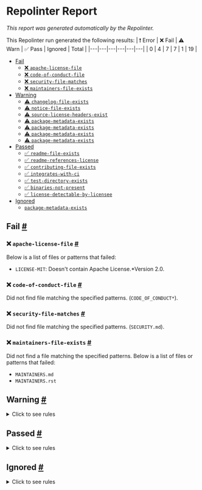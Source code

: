 # Repolinter Report

*This report was generated automatically by the Repolinter.*

This Repolinter run generated the following results:
| ❗  Error | ❌  Fail | ⚠️  Warn | ✅  Pass | Ignored | Total |
|---|---|---|---|---|---|
| 0 | 4 | 7 | 7 | 1 | 19 |

- [Fail](#user-content-fail)
  - [❌ `apache-license-file`](#user-content--apache-license-file)
  - [❌ `code-of-conduct-file`](#user-content--code-of-conduct-file)
  - [❌ `security-file-matches`](#user-content--security-file-matches)
  - [❌ `maintainers-file-exists`](#user-content--maintainers-file-exists)
- [Warning](#user-content-warning)
  - [⚠️ `changelog-file-exists`](#user-content--changelog-file-exists)
  - [⚠️ `notice-file-exists`](#user-content--notice-file-exists)
  - [⚠️ `source-license-headers-exist`](#user-content--source-license-headers-exist)
  - [⚠️ `package-metadata-exists`](#user-content--package-metadata-exists)
  - [⚠️ `package-metadata-exists`](#user-content--package-metadata-exists)
  - [⚠️ `package-metadata-exists`](#user-content--package-metadata-exists)
  - [⚠️ `package-metadata-exists`](#user-content--package-metadata-exists)
- [Passed](#user-content-passed)
  - [✅ `readme-file-exists`](#user-content--readme-file-exists)
  - [✅ `readme-references-license`](#user-content--readme-references-license)
  - [✅ `contributing-file-exists`](#user-content--contributing-file-exists)
  - [✅ `integrates-with-ci`](#user-content--integrates-with-ci)
  - [✅ `test-directory-exists`](#user-content--test-directory-exists)
  - [✅ `binaries-not-present`](#user-content--binaries-not-present)
  - [✅ `license-detectable-by-licensee`](#user-content--license-detectable-by-licensee)
- [Ignored](#user-content-ignored)
  - [`package-metadata-exists`](#user-content-package-metadata-exists)

## Fail <a href="#user-content-fail" id="fail">#</a>

### ❌ `apache-license-file` <a href="#user-content--apache-license-file" id="-apache-license-file">#</a>

Below is a list of files or patterns that failed:

- `LICENSE-MIT`: Doesn't contain Apache License.*Version 2.0.

### ❌ `code-of-conduct-file` <a href="#user-content--code-of-conduct-file" id="-code-of-conduct-file">#</a>

Did not find file matching the specified patterns. (`CODE_OF_CONDUCT*`).

### ❌ `security-file-matches` <a href="#user-content--security-file-matches" id="-security-file-matches">#</a>

Did not find file matching the specified patterns. (`SECURITY.md`).

### ❌ `maintainers-file-exists` <a href="#user-content--maintainers-file-exists" id="-maintainers-file-exists">#</a>

Did not find a file matching the specified patterns. Below is a list of files or patterns that failed:

- `MAINTAINERS.md`
- `MAINTAINERS.rst`


## Warning <a href="#user-content-warning" id="warning">#</a>

<details>
<summary>Click to see rules</summary>

### ⚠️ `changelog-file-exists` <a href="#user-content--changelog-file-exists" id="-changelog-file-exists">#</a>

Did not find a file matching the specified patterns. (`CHANGELOG.md`).

### ⚠️ `notice-file-exists` <a href="#user-content--notice-file-exists" id="-notice-file-exists">#</a>

Did not find a file matching the specified patterns. (`NOTICE*`).

### ⚠️ `source-license-headers-exist` <a href="#user-content--source-license-headers-exist" id="-source-license-headers-exist">#</a>

Below is a list of files or patterns that failed:

- `wrappers/javascript/nodejs/babel.config.js`: The first 7 lines do not contain the pattern(s): Copyright, License.
- `wrappers/javascript/react-native/babel.config.js`: The first 7 lines do not contain the pattern(s): Copyright, License.
- `wrappers/javascript/nodejs/jest.config.ts`: The first 7 lines do not contain the pattern(s): Copyright, License.
- `wrappers/javascript/nodejs/src/NodeJSAriesAskar.ts`: The first 7 lines do not contain the pattern(s): Copyright, License.
- `wrappers/javascript/nodejs/src/error.ts`: The first 7 lines do not contain the pattern(s): Copyright, License.
- `wrappers/javascript/nodejs/src/index.ts`: The first 7 lines do not contain the pattern(s): Copyright, License.
- `wrappers/javascript/nodejs/tests/cryptoBox.test.ts`: The first 7 lines do not contain the pattern(s): Copyright, License.
- `wrappers/javascript/nodejs/tests/joseEcdh.test.ts`: The first 7 lines do not contain the pattern(s): Copyright, License.
- `wrappers/javascript/nodejs/tests/keys.test.ts`: The first 7 lines do not contain the pattern(s): Copyright, License.
- `wrappers/javascript/nodejs/tests/store.test.ts`: The first 7 lines do not contain the pattern(s): Copyright, License.
- `wrappers/javascript/react-native/src/ReactNativeAriesAskar.ts`: The first 7 lines do not contain the pattern(s): Copyright, License.
- `wrappers/javascript/react-native/src/index.ts`: The first 7 lines do not contain the pattern(s): Copyright, License.
- `wrappers/javascript/shared/src/error.ts`: The first 7 lines do not contain the pattern(s): Copyright, License.
- `wrappers/javascript/shared/src/index.ts`: The first 7 lines do not contain the pattern(s): Copyright, License.
- `wrappers/javascript/shared/src/types.ts`: The first 7 lines do not contain the pattern(s): Copyright, License.
- `wrappers/javascript/nodejs/src/ffi/alloc.ts`: The first 7 lines do not contain the pattern(s): Copyright, License.
- `wrappers/javascript/nodejs/src/ffi/callback.ts`: The first 7 lines do not contain the pattern(s): Copyright, License.
- `wrappers/javascript/nodejs/src/ffi/conversion.ts`: The first 7 lines do not contain the pattern(s): Copyright, License.
- `wrappers/javascript/nodejs/src/ffi/index.ts`: The first 7 lines do not contain the pattern(s): Copyright, License.
- `wrappers/javascript/nodejs/src/ffi/primitives.ts`: The first 7 lines do not contain the pattern(s): Copyright, License.
- `wrappers/javascript/nodejs/src/ffi/serialize.ts`: The first 7 lines do not contain the pattern(s): Copyright, License.
- `wrappers/javascript/nodejs/src/ffi/structures.ts`: The first 7 lines do not contain the pattern(s): Copyright, License.
- `wrappers/javascript/nodejs/src/library/NativeBindingInterface.ts`: The first 7 lines do not contain the pattern(s): Copyright, License.
- `wrappers/javascript/nodejs/src/library/bindings.ts`: The first 7 lines do not contain the pattern(s): Copyright, License.
- `wrappers/javascript/nodejs/src/library/index.ts`: The first 7 lines do not contain the pattern(s): Copyright, License.
- `wrappers/javascript/nodejs/src/library/register.ts`: The first 7 lines do not contain the pattern(s): Copyright, License.
- `wrappers/javascript/nodejs/tests/utils/fixtures.ts`: The first 7 lines do not contain the pattern(s): Copyright, License.
- `wrappers/javascript/nodejs/tests/utils/index.ts`: The first 7 lines do not contain the pattern(s): Copyright, License.
- `wrappers/javascript/nodejs/tests/utils/initialize.ts`: The first 7 lines do not contain the pattern(s): Copyright, License.
- `wrappers/javascript/react-native/src/library/NativeBindings.ts`: The first 7 lines do not contain the pattern(s): Copyright, License.
- `wrappers/javascript/react-native/src/library/index.ts`: The first 7 lines do not contain the pattern(s): Copyright, License.
- `wrappers/javascript/react-native/src/library/register.ts`: The first 7 lines do not contain the pattern(s): Copyright, License.
- `wrappers/javascript/react-native/src/utils/index.ts`: The first 7 lines do not contain the pattern(s): Copyright, License.
- `wrappers/javascript/react-native/src/utils/serialize.ts`: The first 7 lines do not contain the pattern(s): Copyright, License.
- `wrappers/javascript/shared/src/ariesAskar/AriesAskar.ts`: The first 7 lines do not contain the pattern(s): Copyright, License.
- `wrappers/javascript/shared/src/ariesAskar/index.ts`: The first 7 lines do not contain the pattern(s): Copyright, License.
- `wrappers/javascript/shared/src/ariesAskar/register.ts`: The first 7 lines do not contain the pattern(s): Copyright, License.
- `wrappers/javascript/shared/src/crypto/CryptoBox.ts`: The first 7 lines do not contain the pattern(s): Copyright, License.
- `wrappers/javascript/shared/src/crypto/Ecdh1PU.ts`: The first 7 lines do not contain the pattern(s): Copyright, License.
- `wrappers/javascript/shared/src/crypto/EcdhEs.ts`: The first 7 lines do not contain the pattern(s): Copyright, License.
- `wrappers/javascript/shared/src/crypto/Jwk.ts`: The first 7 lines do not contain the pattern(s): Copyright, License.
- `wrappers/javascript/shared/src/crypto/Key.ts`: The first 7 lines do not contain the pattern(s): Copyright, License.
- `wrappers/javascript/shared/src/crypto/handles.ts`: The first 7 lines do not contain the pattern(s): Copyright, License.
- `wrappers/javascript/shared/src/crypto/index.ts`: The first 7 lines do not contain the pattern(s): Copyright, License.
- `wrappers/javascript/shared/src/enums/EntryOperation.ts`: The first 7 lines do not contain the pattern(s): Copyright, License.
- `wrappers/javascript/shared/src/enums/KeyAlgs.ts`: The first 7 lines do not contain the pattern(s): Copyright, License.
- `wrappers/javascript/shared/src/enums/KeyMethod.ts`: The first 7 lines do not contain the pattern(s): Copyright, License.
- `wrappers/javascript/shared/src/enums/LogLevel.ts`: The first 7 lines do not contain the pattern(s): Copyright, License.
- `wrappers/javascript/shared/src/enums/SigAlgs.ts`: The first 7 lines do not contain the pattern(s): Copyright, License.
- `wrappers/javascript/shared/src/enums/StoreKeyMethod.ts`: The first 7 lines do not contain the pattern(s): Copyright, License.
- `wrappers/javascript/shared/src/enums/index.ts`: The first 7 lines do not contain the pattern(s): Copyright, License.
- `wrappers/javascript/shared/src/store/Entry.ts`: The first 7 lines do not contain the pattern(s): Copyright, License.
- `wrappers/javascript/shared/src/store/EntryList.ts`: The first 7 lines do not contain the pattern(s): Copyright, License.
- `wrappers/javascript/shared/src/store/KeyEntry.ts`: The first 7 lines do not contain the pattern(s): Copyright, License.
- `wrappers/javascript/shared/src/store/KeyEntryList.ts`: The first 7 lines do not contain the pattern(s): Copyright, License.
- `wrappers/javascript/shared/src/store/OpenSession.ts`: The first 7 lines do not contain the pattern(s): Copyright, License.
- `wrappers/javascript/shared/src/store/Scan.ts`: The first 7 lines do not contain the pattern(s): Copyright, License.
- `wrappers/javascript/shared/src/store/Session.ts`: The first 7 lines do not contain the pattern(s): Copyright, License.
- `wrappers/javascript/shared/src/store/Store.ts`: The first 7 lines do not contain the pattern(s): Copyright, License.
- `wrappers/javascript/shared/src/store/index.ts`: The first 7 lines do not contain the pattern(s): Copyright, License.
- `wrappers/javascript/react-native/android/src/main/java/org/hyperledger/ariesaskar/AriesAskarModule.java`: The first 7 lines do not contain the pattern(s): Copyright, License.
- `wrappers/javascript/react-native/android/src/main/java/org/hyperledger/ariesaskar/AriesAskarPackage.java`: The first 7 lines do not contain the pattern(s): Copyright, License.

### ⚠️ `package-metadata-exists` <a href="#user-content--package-metadata-exists" id="-package-metadata-exists">#</a>

Did not find a file matching the specified patterns. (`package.json`).

### ⚠️ `package-metadata-exists` <a href="#user-content--package-metadata-exists" id="-package-metadata-exists">#</a>

Did not find a file matching the specified patterns. (`Gemfile`).

### ⚠️ `package-metadata-exists` <a href="#user-content--package-metadata-exists" id="-package-metadata-exists">#</a>

Did not find a file matching the specified patterns. Below is a list of files or patterns that failed:

- `pom.xml`
- `build.xml`
- `build.gradle`

### ⚠️ `package-metadata-exists` <a href="#user-content--package-metadata-exists" id="-package-metadata-exists">#</a>

Did not find a file matching the specified patterns. Below is a list of files or patterns that failed:

- `setup.py`
- `requirements.txt`

</details>

## Passed <a href="#user-content-passed" id="passed">#</a>

<details>
<summary>Click to see rules</summary>

### ✅ `readme-file-exists` <a href="#user-content--readme-file-exists" id="-readme-file-exists">#</a>

Found file (`README.md`).

### ✅ `readme-references-license` <a href="#user-content--readme-references-license" id="-readme-references-license">#</a>

Contains license (`README.md`).

### ✅ `contributing-file-exists` <a href="#user-content--contributing-file-exists" id="-contributing-file-exists">#</a>

Found file (`CONTRIBUTING.md`).

### ✅ `integrates-with-ci` <a href="#user-content--integrates-with-ci" id="-integrates-with-ci">#</a>

Found file (`.github/workflows/build-android.yml`).

### ✅ `test-directory-exists` <a href="#user-content--test-directory-exists" id="-test-directory-exists">#</a>

Found file (`tests`).

### ✅ `binaries-not-present` <a href="#user-content--binaries-not-present" id="-binaries-not-present">#</a>

Excluded file type doesn't exist. (`**/*.exe,**/*.dll,!**/node_modules/**`).

### ✅ `license-detectable-by-licensee` <a href="#user-content--license-detectable-by-licensee" id="-license-detectable-by-licensee">#</a>

Licensee identified the license for project: Apache-2.0.

</details>

## Ignored <a href="#user-content-ignored" id="ignored">#</a>

<details>
<summary>Click to see rules</summary>

### `package-metadata-exists` <a href="#user-content-package-metadata-exists" id="package-metadata-exists">#</a>

This rule was ignored for the following reason: ignored due to unsatisfied condition(s): "language=go"

</details>

